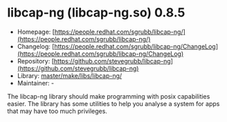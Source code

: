 # libcap-ng (libcap-ng.so) 0.8.5
 - Homepage: [https://people.redhat.com/sgrubb/libcap-ng/](https://people.redhat.com/sgrubb/libcap-ng/)
 - Changelog: [https://people.redhat.com/sgrubb/libcap-ng/ChangeLog](https://people.redhat.com/sgrubb/libcap-ng/ChangeLog)
 - Repository: [https://github.com/stevegrubb/libcap-ng](https://github.com/stevegrubb/libcap-ng)
 - Library: [master/make/libs/libcap-ng/](https://github.com/Freetz-NG/freetz-ng/tree/master/make/libs/libcap-ng/)
 - Maintainer: -

The libcap-ng library should make programming with posix capabilities easier. The library has some utilities to help you analyse a system for apps that may have too much privileges.
